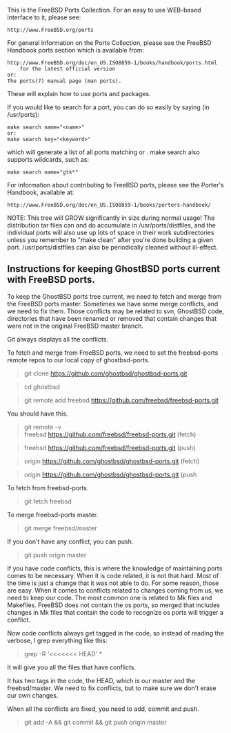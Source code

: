 This is the FreeBSD Ports Collection.  For an easy to use
WEB-based interface to it, please see:

	http://www.FreeBSD.org/ports

For general information on the Ports Collection, please see the
FreeBSD Handbook ports section which is available from:

	http://www.FreeBSD.org/doc/en_US.ISO8859-1/books/handbook/ports.html
		for the latest official version
	or:
	The ports(7) manual page (man ports).

These will explain how to use ports and packages.

If you would like to search for a port, you can do so easily by
saying (in /usr/ports):


	make search name="<name>"
	or:
	make search key="<keyword>"

which will generate a list of all ports matching <name> or <keyword>.
make search also supports wildcards, such as:

	make search name="gtk*"

For information about contributing to FreeBSD ports, please see the Porter's
Handbook, available at:

	http://www.FreeBSD.org/doc/en_US.ISO8859-1/books/porters-handbook/

NOTE:  This tree will GROW significantly in size during normal usage!
The distribution tar files can and do accumulate in /usr/ports/distfiles,
and the individual ports will also use up lots of space in their work
subdirectories unless you remember to "make clean" after you're done
building a given port.  /usr/ports/distfiles can also be periodically
cleaned without ill-effect.


## Instructions for keeping GhostBSD ports current with FreeBSD ports.

To keep the GhostBSD ports tree current, we need to fetch and merge from the FreeBSD ports master. Sometimes we have some merge conflicts, and we need to fix them. Those conflicts may be related to svn, GhostBSD code, directories that have been renamed or removed that contain changes that were not in the original FreeBSD master branch.

Git always displays all the conflicts.

To fetch and merge from FreeBSD ports, we need to set the freebsd-ports remote repos to our local copy of ghostbsd-ports.

> git clone https://github.com/ghostbsd/ghostbsd-ports.git  

> cd ghostbsd 

> git remote add freebsd https://github.com/freebsd/freebsd-ports.git 

You should have this.

> git remote -v  
> freebsd    https://github.com/freebsd/freebsd-ports.git (fetch) 

> freebsd    https://github.com/freebsd/freebsd-ports.git (push) 

> origin    https://github.com/ghostbsd/ghostbsd-ports.git (fetch) 

> origin    https://github.com/ghostbsd/ghostbsd-ports.git (push 

To fetch from freebsd-ports.

> git fetch freebsd

To merge freebsd-ports master.

> git merge freebsd/master

If you don't have any conflict, you can push.

> git push origin master

If you have code conflicts, this is where the knowledge of maintaining ports comes to be necessary. When it is code related, it is not that hard. Most of the time is just a change that it was not able to do. For some reason, those are easy. When it comes to conflicts related to changes coming from us, we need to keep our code. The most common one is related to Mk files and Makefiles. FreeBSD does not contain the os ports, so merged that includes changes in Mk files that contain the code to recognize os ports will trigger a conflict.

Now code conflicts always get tagged in the code, so instead of reading the verbose, I grep everything like this:

> grep -R '<<<<<<< HEAD' *

It will give you all the files that have conflicts.

It has two tags in the code, the HEAD, which is our master and the freebsd/master. We need to fix conflicts, but to make sure we don't erase our own changes.

When all the conflicts are fixed, you need to add, commit and push.

> git add -A && git commit && git push origin master
